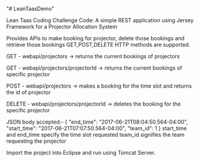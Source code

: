"# LeanTaasDemo" 

Lean Taas Coding Challenge Code:
A simple REST application using Jersey Framework for a Projector Allocation System


Provides APIs to make booking for projector, delete those bookings and retrieve those bookings
GET,POST,DELETE HTTP methods are supported.

GET - webapi/projectors  -> returns the current bookings of projectors

GET - webapi/projectors/projectorId  -> returns the current bookings of specific projector

POST - webapi/projectors -> makes a booking for the time slot and returns the id of projector

DELETE -  webapi/projectors/projectorId -> deletes the booking for the specific projector


JSON body accepted:-
{
  "end_time": "2017-06-21T08:04:50.564-04:00",
  "start_time": "2017-06-21T07:07:50.564-04:00",
  "team_id": 1
}
start_time and end_time specify the time slot requested
team_id signifies the team requesting the projector

Import the project into Eclipse and run using Tomcat Server.
